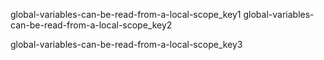 global-variables-can-be-read-from-a-local-scope_key1
global-variables-can-be-read-from-a-local-scope_key2



global-variables-can-be-read-from-a-local-scope_key3
